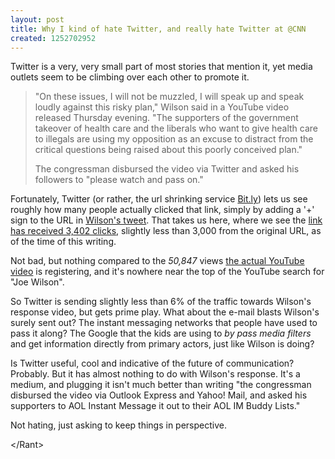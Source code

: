 ```yaml
---
layout: post
title: Why I kind of hate Twitter, and really hate Twitter at @CNN
created: 1252702952
---
```

Twitter is a very, very small part of most stories that mention it, yet media outlets seem to be climbing over each other to promote it.

<blockquote> "On these issues, I will not be muzzled, I will speak up and speak loudly against this risky plan," Wilson said in a YouTube video released Thursday evening. "The supporters of the government takeover of health care and the liberals who want to give health care to illegals are using my opposition as an excuse to distract from the critical questions being raised about this poorly conceived plan."

The congressman disbursed the video via Twitter and asked his followers to "please watch and pass on."</blockquote>

Fortunately, Twitter (or rather, the url shrinking service <a href="http://bit.ly">Bit.ly</a>) lets us see roughly how many people actually clicked that link, simply by adding a '+' sign to the URL in <a href="http://twitter.com/CongJoeWilson/status/3898192841">Wilson's tweet</a>. That takes us here, where we see the <a href="http://bit.ly/info/3YW7Up">link has received 3,402 clicks</a>, slightly less than 3,000 from the original URL, as of the time of this writing.

Not bad, but nothing compared to the <i>50,847</i> views <a href="http://www.youtube.com/watch?v=ztnFV13zEao&eurl=https%3A%2F%2Fsecure.piryx.com%2Fdonate%2FWzJc4e8g%2Fjoewilson%2Fattack&feature=player_embedded">the actual YouTube video</a> is registering, and it's nowhere near the top of the YouTube search for "Joe Wilson".

So Twitter is sending slightly less than 6% of the traffic towards Wilson's response video, but gets prime play. What about the e-mail blasts Wilson's surely sent out? The instant messaging networks that people have used to pass it along? The Google that the kids are using to <i>by pass media filters</i> and get information directly from primary actors, just like Wilson is doing?

Is Twitter useful, cool and indicative of the future of communication? Probably. But it has almost nothing to do with Wilson's response. It's a medium, and plugging it isn't much better than writing "the congressman disbursed the video via Outlook Express and Yahoo! Mail, and asked his supporters to AOL Instant Message it out to their AOL IM Buddy Lists."

Not hating, just asking to keep things in perspective.

&lt;&#47;Rant&gt;

